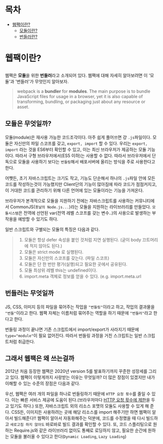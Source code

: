 # 목차 

- <a href="#1">웹팩이란?</a>
    - <a href="#1_2">모듈이란?</a>
    - <a href="#1_3">번들러란?</a>

# <p id="1">웹팩이란?</p> 

웹팩은 **모듈**을 위한 **번들러**라고 소개되어 있다. 웹팩에 대해 자세히 알아보려면 이 '모듈'과 '번들러'가 무엇인지 알아보자.  

> webpack is a **bundler** for **modules**. The main purpose is to bundle JavaScript files for usage in a browser, yet it is also capable of transforming, bundling, or packaging just about any resource or asset.  

## <p id="1_2">모듈은 무엇일까?</p>

모듈(module)은 재사용 가능한 코드조각이다. 아주 쉽게 풀어쓰면 걍 `.js`파일이다. 모듈은 자신만의 파일 스코프를 갖고, `export, import` 할 수 있다. 우리는 `export, import` 라는 것을 ES6부터 확인할 수 있고, 이는 최신 브라우저가 제공하는 모듈 기능이다. 따라서 구형 브라우저에서(ES5 이하)는 사용할 수 없다. 따라서 브라우저에서 단독으로 모듈을 사용하기 보다는 `번들링`해서 배포서버에 올리는 방식을 주로 사용한다고 한다. 

어쨋든, 초기 자바스크립트는 크기도 작고, 기능도 단순해서 하나의 `.js`파일 안에 모든 코드를 작성하는것이 가능했지만 Client단의 기능이 많아짐에 따라 코드가 점점커지고, 이 거대한 코드를 관리하기 위해 다른 언어에 있는 모듈이라는 기능을 가져온다.  

브라우저가 본격적으로 모듈을 지원하기 전에는 자바스크립트를 사용하는 커뮤니티에서 CommonJS(`훗날의 Node.js...`)라는 모듈을 지원하는 라이브러리를 만들었다. `모듈시스템`은 전역에 선언된 var(전역 레벨 스코프를 갖는 변수..)의 사용으로 발생하는 부작용을 예방할 수 있기도 하다.  

일반 스크립트와 구별되는 모듈의 특징은 다음과 같다.
> 1. 모듈은 항상 defer 속성을 붙인 것처럼 지연 실행된다. (굳이 body 끄트머리에 적지 않아도 된다.)
> 2. 모듈은 strict mode 로 실행된다.
> 3. 모듈은 자신만의 스코프를 갖는다. (파일 스코프)
> 4. 모듈은 단 한 번만 평가(실행)되고 필요한 곳에서 공유된다.
> 5. 모듈 최상위 레벨 this는 undefined이다.
>  6. import.meta 객체로 정보를 얻을 수 있다. (e.g. import.meta.url  


## <p id="1_3">번들러는 무엇일까</p>

JS, CSS, 이미지 등의 파일을 묶어주는 작업을 `"번들링"`이라고 하고, 작업의 결과물을 `"번들"`이라고 한다. 웹팩 자체는 이름처럼 묶어주는 역할을 하기 때문에 `"번들러"`라고 한다고 한다.  

번들링 과정이 끝나면 기존 스크립트에서 import/export가 사라지기 때문에 `type="module"`이 필요 없어진다. 따라서 번들링 과정을 거친 스크립트는 일반 스크립트처럼 취급한다.  

## 그래서 웹팩은 왜 쓰는걸까

2012년 처음 등장한 웹팩은 2020년 version 5를 발표하기까지 꾸준한 성장세를 그리고 있다. 웹팩이 이렇게까지 사랑받는 이유는 무엇일까? 더 많은 장점이 있겠지만 내가 이해할 수 있는 수준의 장점은 다음과 같다.

우선, 웹팩은 여러 개의 파일을 하나로 번들링하기 때문에 `HTTP 요청 횟수`를 줄일 수 있다. 이는 빠른 서비스 제공에 도움이 된다.(브라우저마다 <a href="https://joshua1988.github.io/webpack-guide/motivation/problem-to-solve.html#%EB%B8%8C%EB%9D%BC%EC%9A%B0%EC%A0%80%EB%B3%84-http-%EC%9A%94%EC%B2%AD-%EC%88%AB%EC%9E%90%EC%9D%98-%EC%A0%9C%EC%95%BD" rel="noreferrer" target="_blank">HTTP 요청 횟수에 제한</a>을 두고 있기도 하다.) 또한, 자바스크립트 외의 리소스 포맷의 모듈도 사용할 수 있게 해 준다. CSS든, 이미지든 사용하려는 곳에 해당 리소스를 import 해주기만 하면 웹팩이 알아서 빌드해준다!! 웹팩이 알아서 자동화해주는 덕분에, 코드를 수정했을 때 다시 빌드하고 `새로고침 하지 않아도` 바로바로 빌드 결과를 확인할 수 있다. 또, 코드 스플리팅으로 원하는 Require.js와 같은 라이브러리 없이도 통째로 로딩하지 않고, 필요한 순간에 원하는 모듈을 불러올 수 있다고 한다(`Dynamic Loading`, `Lazy Loading`)